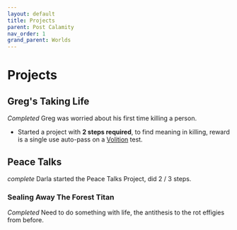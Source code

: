 ```yaml
---
layout: default
title: Projects
parent: Post Calamity
nav_order: 1
grand_parent: Worlds
---
```


# Projects

## Greg's Taking Life

_Completed_
Greg was worried about his first time killing a person.

- Started a project with **2 steps required**, to find meaning in killing, reward is a single use auto-pass on a [Volition](Game/Core/Intuition#Awareness) test.

## Peace Talks

_complete_
Darla started the Peace Talks Project, did 2 / 3 steps.

### Sealing Away The Forest Titan

_Completed_
Need to do something with life, the antithesis to the rot effigies from before.
